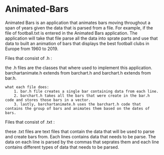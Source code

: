 # Animated-Bars
Animated Bars is an application that animates bars moving throughout a span of years given the data that is parsed from a file. For example, if the file of football.txt is entered in the Animated Bars application. The application will take that file parse all the data into sprate parts and use that data to built an animation of bars that displays the best football clubs in Europe from 1960 to 2019.



Files that consist of .h : 
  
  the .h files are the classes that where used to implement this application. barchartanimate.h extends from barchart.h and barchart.h extends from bar.h. 
  
    what each file does:
        1. bar.h file creates a single bar containing data from each line.
        2. barchart.h takes all the bars that were create in the bar.h code and stores those bars in a vector.        
        3. lastly, barchartanimate.h uses the barchart.h code that contains the group of bars and animates them based on the dates of bars.


Files that consist of .txt :
  
  these .txt files are text files that contain the data that will be used to parse and create bars from. Each lines contains data that needs to be parse. The data on each line is parsed by the commas that seprates them and each line contains different types of data that needs to be parsed.
